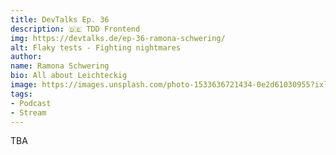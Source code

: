 ```yaml
---
title: DevTalks Ep. 36
description: 🇩🇪 TDD Frontend
img: https://devtalks.de/ep-36-ramona-schwering/
alt: Flaky tests - Fighting nightmares
author:
name: Ramona Schwering
bio: All about Leichteckig
image: https://images.unsplash.com/photo-1533636721434-0e2d61030955?ixlib=rb-1.2.1&ixid=eyJhcHBfaWQiOjEyMDd9&auto=format&fit=crop&w=2550&q=80
tags:
- Podcast
- Stream
---
```

TBA
